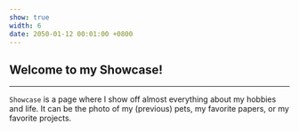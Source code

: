 ```yaml
---
show: true
width: 6
date: 2050-01-12 00:01:00 +0800
---
```


<div class="p-4">
    <h2>Welcome to my Showcase!</h2>
    <hr />
    <p>
        <code>Showcase</code> is a page where I show off almost everything about my hobbies and life. It can be the photo of my (previous) pets, my favorite papers, or my favorite projects.
    </p>
    <!-- <p>
        You can create a new showcase item by creating a new file in the <code>_showcase</code> folder. It gives you the highest flexibility to customize the item using any HTML code.
    </p> -->
    <!-- <p>
        Cards are ordered by the <code>date</code> field in the front matter in descending order. The <code>width</code> field is used to determine the width of the card, ranging from 1 to 12.
        Layout is done by the <a href="https://masonry.desandro.com/" target="_blank">Masonry</a> library.
    </p>
    <p>
        For a tidy layout, it is recommended to set the width of the cards to be either multiple of 3 or multiple of 4 for all cards, except for small badges that do not take up much space (width=1).
    </p> -->
</div>
